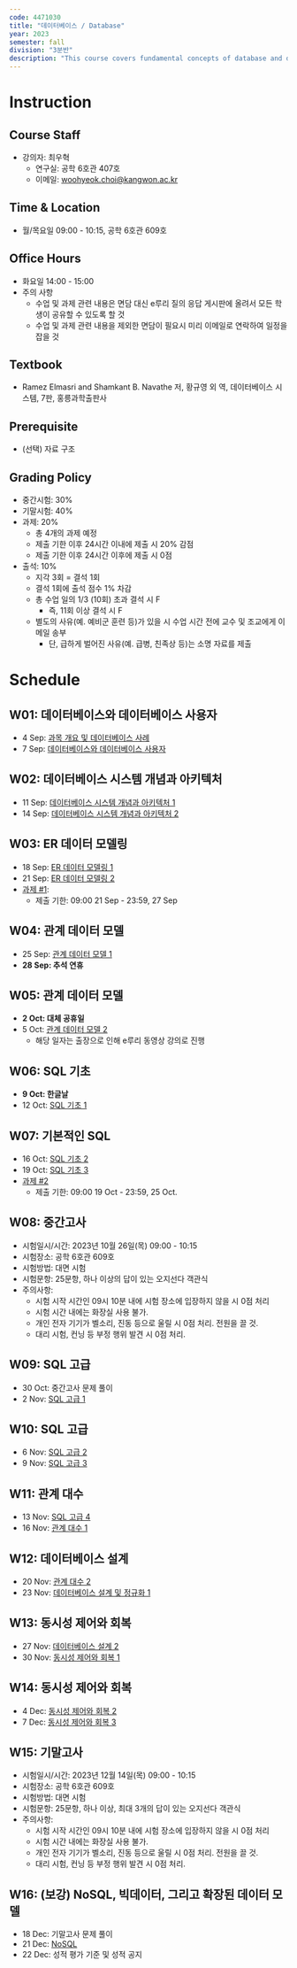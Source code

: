```yaml
---
code: 4471030
title: "데이터베이스 / Database"
year: 2023
semester: fall
division: "3분반"
description: "This course covers fundamental concepts of database and database management systems and how to build and query your own database using Structured Query Language. In addition, you will learn a theoretical background for designing a **good** database and basic techniques for concurrency control and recovery."
---
```

# Instruction
## Course Staff
* 강의자: 최우혁
    * 연구실: 공학 6호관 407호
    * 이메일: woohyeok.choi@kangwon.ac.kr

## Time & Location
* 월/목요일 09:00 - 10:15, 공학 6호관 609호

## Office Hours
* 화요일 14:00 - 15:00
* 주의 사항
    * 수업 및 과제 관련 내용은 면담 대신 e루리 질의 응답 게시판에 올려서 모든 학생이 공유할 수 있도록 할 것
    * 수업 및 과제 관련 내용을 제외한 면담이 필요시 미리 이메일로 연락하여 일정을 잡을 것

## Textbook
* Ramez Elmasri and Shamkant B. Navathe 저, 황규영 외 역, 데이터베이스 시스템, 7판, 홍릉과학출판사

## Prerequisite
* (선택) 자료 구조

## Grading Policy
- 중간시험: 30%
- 기말시험: 40%
- 과제: 20%
  - 총 4개의 과제 예정
  - 제출 기한 이후 24시간 이내에 제출 시 20% 감점
  - 제출 기한 이후 24시간 이후에 제출 시 0점
- 출석: 10%
  - 지각 3회 = 결석 1회
  - 결석 1회에 출석 점수 1% 차감
  - 총 수업 일의 1/3 (10회) 초과 결석 시 F
      - 즉, 11회 이상 결석 시 F
  - 별도의 사유(예. 예비군 훈련 등)가 있을 시 수업 시간 전에 교수 및 조교에게 이메일 송부
      - 단, 급하게 벌어진 사유(예. 급병, 친족상 등)는 소명 자료를 제출

# Schedule
## W01: 데이터베이스와 데이터베이스 사용자

- 4 Sep:  [과목 개요 및 데이터베이스 사례](https://docs.google.com/presentation/d/1WkLxigU0WVk4iA6C_nNhBqyk0g7ODcQQreyQBkqMHTc/edit?usp=sharing)
- 7 Sep:  [데이터베이스와 데이터베이스 사용자](https://docs.google.com/presentation/d/1WkLxigU0WVk4iA6C_nNhBqyk0g7ODcQQreyQBkqMHTc/edit?usp=sharing)

## W02: 데이터베이스 시스템 개념과 아키텍처

- 11 Sep:  [데이터베이스 시스템 개념과 아키텍처 1](https://docs.google.com/presentation/d/1UzjO9GOKZVZ5emfQ-b3wMaECJWYax04ppeqDV_8EDPY/edit?usp=sharing)
- 14 Sep:  [데이터베이스 시스템 개념과 아키텍처 2](https://docs.google.com/presentation/d/1UzjO9GOKZVZ5emfQ-b3wMaECJWYax04ppeqDV_8EDPY/edit?usp=sharing)

## W03: ER 데이터 모델링

- 18 Sep: [ER 데이터 모델링 1](https://docs.google.com/presentation/d/1nfRqBiZXlLk4k5R1MUD9qdILNenR0qdbk-MOwAegEvc/edit?usp=sharing)
- 21 Sep: [ER 데이터 모델링 2](https://docs.google.com/presentation/d/1nfRqBiZXlLk4k5R1MUD9qdILNenR0qdbk-MOwAegEvc/edit?usp=sharing)
- [과제 #1](https://docs.google.com/document/d/1kYBUeWnmBoXHDIe1UdDQeBA8kxjVleLE4kdGWA8W3Ok/edit?usp=drive_link):
  - 제출 기한: 09:00 21 Sep - 23:59, 27 Sep

## W04: 관계 데이터 모델
- 25 Sep: [관계 데이터 모델 1](https://docs.google.com/presentation/d/1LP_Joh4ZAAAot58KsKpxBxYHp75Jbugu8L2mGkPfPTM/edit?usp=sharing)
- **28 Sep: 추석 연휴**

## W05: 관계 데이터 모델
- **2 Oct: 대체 공휴일**
- 5 Oct: [관계 데이터 모델 2](https://docs.google.com/presentation/d/1LP_Joh4ZAAAot58KsKpxBxYHp75Jbugu8L2mGkPfPTM/edit?usp=sharing)
  - 해당 일자는 출장으로 인해 e루리 동영상 강의로 진행

## W06: SQL 기초
- **9 Oct:  한글날**
- 12 Oct: [SQL 기초 1](https://docs.google.com/presentation/d/1gox5Wvpr8FgTgepGKOTvJTOIqilUEPgdzvZxlY_OJzM/edit?usp=drive_link)

## W07: 기본적인 SQL
- 16 Oct: [SQL 기초 2](https://docs.google.com/presentation/d/1gox5Wvpr8FgTgepGKOTvJTOIqilUEPgdzvZxlY_OJzM/edit?usp=drive_link)
- 19 Oct: [SQL 기초 3](https://docs.google.com/presentation/d/1gox5Wvpr8FgTgepGKOTvJTOIqilUEPgdzvZxlY_OJzM/edit?usp=drive_link)
- [과제 #2](https://docs.google.com/document/d/1q397Qa98D3xh1o-wu1Eo8P76zsjPe3kzIme1bu0_NuY/edit?usp=drive_link)
  - 제출 기한: 09:00 19 Oct - 23:59, 25 Oct.

## W08: 중간고사
- 시험일시/시간: 2023년 10월 26일(목) 09:00 - 10:15
- 시험장소: 공학 6호관 609호
- 시험방법: 대면 시험
- 시험문항: 25문항, 하나 이상의 답이 있는 오지선다 객관식
- 주의사항:
  - 시험 시작 시간인 09시 10분 내에 시험 장소에 입장하지 않을 시 0점 처리
  - 시험 시간 내에는 화장실 사용 불가.
  - 개인 전자 기기가 벨소리, 진동 등으로 울릴 시 0점 처리. 전원을 끌 것.
  - 대리 시험, 컨닝 등 부정 행위 발견 시 0점 처리.

## W09: SQL 고급
- 30 Oct: 중간고사 문제 풀이
- 2 Nov: [SQL 고급 1](https://docs.google.com/presentation/d/1YfprwFtVqCZaQh4VLoMWM48XSYniv8bGMErJdTCR6sI/edit?usp=drive_link)

## W10: SQL 고급
- 6 Nov: [SQL 고급 2](https://docs.google.com/presentation/d/1YfprwFtVqCZaQh4VLoMWM48XSYniv8bGMErJdTCR6sI/edit?usp=drive_link)
- 9 Nov: [SQL 고급 3](https://docs.google.com/presentation/d/1YfprwFtVqCZaQh4VLoMWM48XSYniv8bGMErJdTCR6sI/edit?usp=drive_link)

## W11: 관계 대수
- 13 Nov: [SQL 고급 4](https://docs.google.com/presentation/d/1YfprwFtVqCZaQh4VLoMWM48XSYniv8bGMErJdTCR6sI/edit?usp=drive_link)
- 16 Nov: [관계 대수 1](https://docs.google.com/presentation/d/1RgQ5F2L2a1nK35V0Q8Ie-peeXn62HvQZSbR59WSsfSY/edit?usp=drive_link)

## W12: 데이터베이스 설계
- 20 Nov: [관계 대수 2](https://docs.google.com/presentation/d/1RgQ5F2L2a1nK35V0Q8Ie-peeXn62HvQZSbR59WSsfSY/edit?usp=drive_link)
- 23 Nov: [데이터베이스 설계 및 정규화 1](https://docs.google.com/presentation/d/13wCJwEEYvf2r9dk-uKLkZQnTp7oT5sWoBSf50G1N2F4/edit?usp=drive_link)

## W13: 동시성 제어와 회복
- 27 Nov: [데이터베이스 설계 2](https://docs.google.com/presentation/d/13wCJwEEYvf2r9dk-uKLkZQnTp7oT5sWoBSf50G1N2F4/edit?usp=drive_link)
- 30 Nov: [동시성 제어와 회복 1](https://docs.google.com/presentation/d/1mIzKv5SnIPgOMaTbLeNOP88G8bWjIHUMEzhmHhAAJ0E/edit?usp=drive_link)

## W14: 동시성 제어와 회복
- 4 Dec: [동시성 제어와 회복 2](https://docs.google.com/presentation/d/1mIzKv5SnIPgOMaTbLeNOP88G8bWjIHUMEzhmHhAAJ0E/edit?usp=drive_link)
- 7 Dec: [동시성 제어와 회복 3](https://docs.google.com/presentation/d/1mIzKv5SnIPgOMaTbLeNOP88G8bWjIHUMEzhmHhAAJ0E/edit?usp=drive_link)

## W15: 기말고사
- 시험일시/시간: 2023년 12월 14일(목) 09:00 - 10:15
- 시험장소: 공학 6호관 609호
- 시험방법: 대면 시험
- 시험문항: 25문항, 하나 이상, 최대 3개의 답이 있는 오지선다 객관식
- 주의사항:
  - 시험 시작 시간인 09시 10분 내에 시험 장소에 입장하지 않을 시 0점 처리
  - 시험 시간 내에는 화장실 사용 불가.
  - 개인 전자 기기가 벨소리, 진동 등으로 울릴 시 0점 처리. 전원을 끌 것.
  - 대리 시험, 컨닝 등 부정 행위 발견 시 0점 처리.

## W16: (보강) NoSQL, 빅데이터, 그리고 확장된 데이터 모델
- 18 Dec: 기말고사 문제 풀이
- 21 Dec: [NoSQL](https://docs.google.com/presentation/d/1tU1df50IO5bg2Mdan6f_B7APzh9djSDGWZ9ZasWbh7g/edit?usp=drive_link)
- 22 Dec: 성적 평가 기준 및 성적 공지
